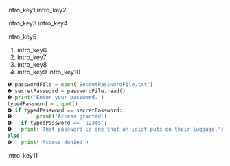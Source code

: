 intro_key1
intro_key2


intro_key3
intro_key4


intro_key5


1. intro_key6
2. intro_key7
3. intro_key8
4. intro_key9
intro_key10


```python
❶ passwordFile = open('SecretPasswordFile.txt')
❷ secretPassword = passwordFile.read()
❸ print('Enter your password.')
typedPassword = input()
❹ if typedPassword == secretPassword:
❺   	 print('Access granted')
❻	if typedPassword == '12345':
❼	print('That password is one that an idiot puts on their luggage.')
else:
❽ 	print('Access denied')
```

intro_key11

